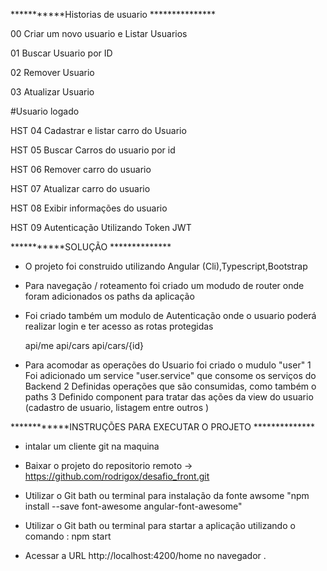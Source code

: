 


 


***********Historias de usuario ***************

00 Criar um novo usuario e Listar Usuarios 

01 Buscar Usuario por ID 

02 Remover Usuario 

03 Atualizar Usuario 


#Usuario logado 


HST 04 Cadastrar e listar carro do Usuario

HST 05 Buscar Carros do usuario por id 

HST 06 Remover carro do usuario 

HST 07 Atualizar carro do usuario 

HST  08 Exibir informações do usuario 

HST 09 Autenticação Utilizando Token JWT 


***********SOLUÇÃO **************

* O projeto foi construido utilizando  Angular (Cli),Typescript,Bootstrap

* Para  navegação / roteamento foi criado um modudo de router onde foram adicionados os paths da aplicação 

* Foi criado também um modulo de Autenticação onde o usuario poderá realizar login e ter acesso as rotas  protegidas 

	api/me
	api/cars
	api/cars/{id}

* Para acomodar as operações do Usuario foi criado o mudulo "user" 
    1 Foi adicionado um service "user.service" que consome os serviços do Backend 
	2 Definidas  operações que são consumidas, como também o paths 
	3 Definido component para tratar das ações da view do usuario  (cadastro de usuario, listagem entre outros )
	

 
************INSTRUÇÕES  PARA EXECUTAR O PROJETO  **************


* intalar um cliente git na maquina 

* Baixar o projeto do repositorio remoto  ->   https://github.com/rodrigox/desafio_front.git

* Utilizar o Git bath ou terminal para instalação da fonte awsome "npm install --save font-awesome angular-font-awesome"



* Utilizar o Git bath ou terminal para startar a aplicação utilizando o comando : npm start

* Acessar a URL http://localhost:4200/home no navegador .



